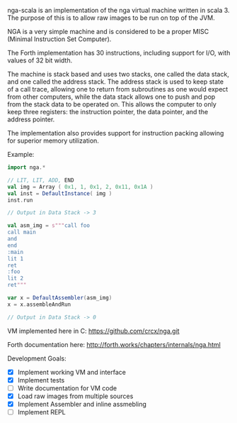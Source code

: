 nga-scala is an implementation of the nga virtual machine written in scala 3.
The purpose of this is to allow raw images to be run on top of the JVM. 

NGA is a very simple machine and is considered to be a proper MISC (Minimal Instruction Set Computer).

The Forth implementation has 30 instructions, including support for I/O, with values of 32 bit width. 

The machine is stack based and uses two stacks, one called the data stack, and one called the address stack.
The address stack is used to keep state of a call trace, allowing one to return from subroutines as one would expect from other computers, while the data stack allows one to push and pop from the stack data to be operated on. This allows the computer to only keep three registers: the instruction pointer, the data pointer, and the address pointer. 

The implementation also provides support for instruction packing allowing for superior memory utilization. 

Example: 

```scala
import nga.*

// LIT, LIT, ADD, END
val img = Array ( 0x1, 1, 0x1, 2, 0x11, 0x1A )
val inst = DefaultInstance( img )
inst.run

// Output in Data Stack -> 3

val asm_img = s"""call foo
call main
and
end
:main
lit 1
ret
:foo
lit 2
ret"""

var x = DefaultAssembler(asm_img) 
x = x.assembleAndRun

// Output in Data Stack -> 0 

```

VM implemented here in C:
https://github.com/crcx/nga.git

Forth documentation here: 
http://forth.works/chapters/internals/nga.html


Development Goals:

- [x] Implement working VM and interface
- [x] Implement tests
- [ ] Write documentation for VM code
- [x] Load raw images from multiple sources
- [x] Implement Assembler and inline assmebling
- [ ] Implement REPL 
